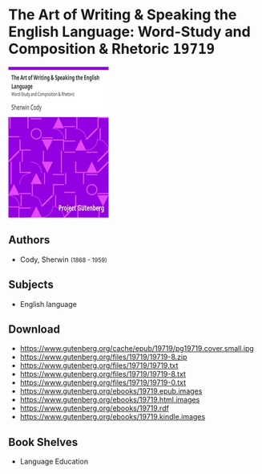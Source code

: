 # The Art of Writing & Speaking the English Language: Word-Study and Composition & Rhetoric <kbd>19719</kbd>

![](./cover.medium.jpg "")

## Authors


 - Cody, Sherwin <small>(1868 - 1959)</small>

## Subjects


 - English language

## Download


 - https://www.gutenberg.org/cache/epub/19719/pg19719.cover.small.jpg
 - https://www.gutenberg.org/files/19719/19719-8.zip
 - https://www.gutenberg.org/files/19719/19719.txt
 - https://www.gutenberg.org/files/19719/19719-8.txt
 - https://www.gutenberg.org/files/19719/19719-0.txt
 - https://www.gutenberg.org/ebooks/19719.epub.images
 - https://www.gutenberg.org/ebooks/19719.html.images
 - https://www.gutenberg.org/ebooks/19719.rdf
 - https://www.gutenberg.org/ebooks/19719.kindle.images

## Book Shelves


 - Language Education
